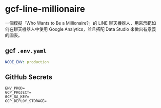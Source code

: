 # gcf-line-millionaire

一個模擬「Who Wants to Be a Millionaire?」的 LINE 聊天機器人，用來示範如何在聊天機器人中使用 Google Analytics，並且搭配 Data Studio 來做出有意義的圖表。

## gcf `.env.yaml`

```yaml
NODE_ENV: production
```

## GitHub Secrets

```
ENV_PROD=
GCP_PROJECT=
GCP_SA_KEY=
GCP_DEPLOY_STORAGE=
```
